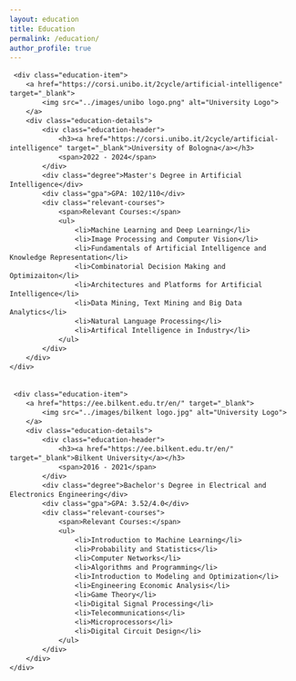 ```yaml
---
layout: education
title: Education
permalink: /education/
author_profile: true
---
```


<div class="education">

     <div class="education-item">
        <a href="https://corsi.unibo.it/2cycle/artificial-intelligence" target="_blank">
            <img src="../images/unibo logo.png" alt="University Logo">
        </a>
        <div class="education-details">
            <div class="education-header">
                <h3><a href="https://corsi.unibo.it/2cycle/artificial-intelligence" target="_blank">University of Bologna</a></h3>
                <span>2022 - 2024</span>
            </div>
            <div class="degree">Master's Degree in Artificial Intelligence</div>
            <div class="gpa">GPA: 102/110</div>
            <div class="relevant-courses">
                <span>Relevant Courses:</span>
                <ul>
                    <li>Machine Learning and Deep Learning</li>
                    <li>Image Processing and Computer Vision</li>
                    <li>Fundamentals of Artificial Intelligence and Knowledge Representation</li>
                    <li>Combinatorial Decision Making and Optimizaiton</li>
                    <li>Architectures and Platforms for Artificial Intelligence</li>
                    <li>Data Mining, Text Mining and Big Data Analytics</li>
                    <li>Natural Language Processing</li>
                    <li>Artifical Intelligence in Industry</li>
                </ul>
            </div>
        </div>
    </div>

     
     <div class="education-item">
        <a href="https://ee.bilkent.edu.tr/en/" target="_blank">
            <img src="../images/bilkent logo.jpg" alt="University Logo">
        </a>
        <div class="education-details">
            <div class="education-header">
                <h3><a href="https://ee.bilkent.edu.tr/en/" target="_blank">Bilkent University</a></h3>
                <span>2016 - 2021</span>
            </div>
            <div class="degree">Bachelor's Degree in Electrical and Electronics Engineering</div>
            <div class="gpa">GPA: 3.52/4.0</div>
            <div class="relevant-courses">
                <span>Relevant Courses:</span>
                <ul>
                    <li>Introduction to Machine Learning</li>
                    <li>Probability and Statistics</li>
                    <li>Computer Networks</li>
                    <li>Algorithms and Programming</li>
                    <li>Introduction to Modeling and Optimization</li>
                    <li>Engineering Economic Analysis</li>
                    <li>Game Theory</li>
                    <li>Digital Signal Processing</li>
                    <li>Telecommunications</li>
                    <li>Microprocessors</li>
                    <li>Digital Circuit Design</li>
                </ul>
            </div>
        </div>
    </div>
</div>
